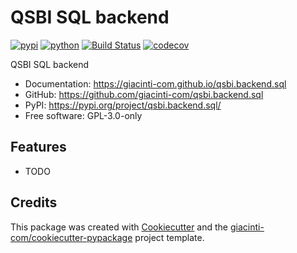 # QSBI SQL backend


[![pypi](https://img.shields.io/pypi/v/qsbi.backend.sql.svg)](https://pypi.org/project/qsbi.backend.sql/)
[![python](https://img.shields.io/pypi/pyversions/qsbi.backend.sql.svg)](https://pypi.org/project/qsbi.backend.sql/)
[![Build Status](https://github.com/giacinti-com/qsbi.backend.sql/actions/workflows/dev.yml/badge.svg)](https://github.com/giacinti-com/qsbi.backend.sql/actions/workflows/dev.yml)
[![codecov](https://codecov.io/gh/giacinti-com/qsbi.backend.sql/branch/main/graphs/badge.svg)](https://codecov.io/github/giacinti-com/qsbi.backend.sql)



QSBI SQL backend


* Documentation: <https://giacinti-com.github.io/qsbi.backend.sql>
* GitHub: <https://github.com/giacinti-com/qsbi.backend.sql>
* PyPI: <https://pypi.org/project/qsbi.backend.sql/>
* Free software: GPL-3.0-only


## Features

* TODO

## Credits

This package was created with [Cookiecutter](https://github.com/audreyr/cookiecutter) and the [giacinti-com/cookiecutter-pypackage](https://github.com/giacinti-com/cookiecutter-pypackage) project template.
